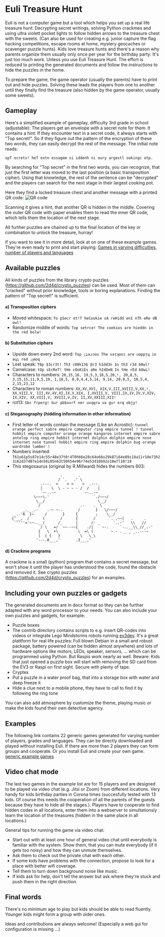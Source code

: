 # Euli Treasure Hunt

Euli is not a computer game but a tool which helps you set up a real life treasure hunt: Decrypting secret writings, solving Python crackmes and using ultra violett pocket lights to follow hidden arrows to the treasure chest with the sweets. (Can also be used for creating e.g. junior capture the flag hacking competitions, escape rooms at home, mystery geocaches or scavenger puzzle hunts). Kids love treasure hunts and there's a reason why parents organize them usually only once per year for the birthday party: It's just too much work. Unless you use Euli Treasure Hunt. The effort is reduced to printing the generated documents and follow the instructions to hide the puzzles in the home.

To prepare the game, the game operator (usually the parents) have to print out and hide puzzles. Solving these leads the players from one to another until they finally find the treasure (also hidden by the game operator, usually some sweets).

## Gameplay

Here's a simplified example of gameplay, difficulty 3rd grade in school (adjustable):
The players get an envelope with a secret note for them. It contains a hint: If they encounter text in a secret code, it always starts with "Top secret!". So if they figure out the pattern of the encryption of these two words, they can easily decrypt the rest of the message. The initial note reads:

```opT ecrets! heT extn essagem si iddenh ni oury argestl ookingc otp.```

By searching for "Top secret" in the first two words, you can recognize, that just the first letter was moved to the last position (a basic transposition cipher). Using that knowledge, the rest of the sentence can be "decrypted" and the players can search for the next stage in their largest cooking pot.

Here they find a locked treasure chest and another message with a printed QR code:
![QR code](readme_example_qr.png "QR code")

Scanning it gives a hint, that another QR is hidden in the middle. Covering the outer QR code with paper enables them to read the inner QR code, which tells them the location of the next stage.

All further puzzles are chained up to the final location of the key or combination to unlock the treasure, hurray! 

If you want to see it in more detail, look at on one of these example games. They're even ready to print and start playing: [Games in varying difficulties, number of players and languages](examples_list.md)

## Available puzzles

All kinds of puzzles from the library crypto puzzles (<https://github.com/2d4d/crypto_puzzles>) can be used. Most of them can "cracked" without prior knowledge, tools or boring explanations. Finding the pattern of "Top secret!" is sufficient.

#### a) Transposition ciphers

* Moved whitespace: ```To pSecr et!T heCookie sA reHidd enI nTh eRe dB owl!```
* Randomize middle of words: ```Top setrce! The coekios are hieddn in the red bolw!```

#### b) Substitution ciphers

* Upside down every 2nd word: ```Top ¡ʇǝɹɔǝs The sǝᴉʞooɔ are uǝppᴉɥ in ǝɥʇ red ¡ꞁʍoq```
* Leet speak: ```T0p $3cr3t! Th3 c00k13$ @r3 h1dd3n 1n th3 r3d b0wl!```
* Camelcase: ```tOp sEcReT! tHe cOoKiEs aRe hIdDeN In tHe rEd bOwL!```
* Characters to numbers: ```20,15,16, 19,5,3,18,5,20,!, 20,8,5, 3,15,15,11,9,5,19, 1,18,5, 8,9,4,4,5,14, 9,14, 20,8,5, 18,5,4, 2,15,23,12```
* Characters to roman numbers: ```XX,XV,XVI, XIX,V,III,XVIII,V,XX,!, XX,VIII,V, III,XV,XV,XI,IX,V,XIX, I,XVIII,V, VIII,IX,IV,IV,V,XIV, IX,XIV, XX,VIII,V, XVIII,V,IV, II,XV,XXIII,XII!```
* rot13: ```Gbc frperg! Gur pbbxvrf ner uvqqra va gur erq objy!```

#### c) Steganography (hidding information in other information)

* First letter of words contain the message (Like an Acrostic): ```tunnel orange perfect sabre empire computer ring empire tunnel ! tunnel hobbit empire computer orange orange kangaroo internet empire sabre antelop ring empire hobbit internet dolphin dolphin empire nose internet nose tunnel hobbit empire ring empire dolphin bug orange wardrobe lumber !```
* Numbers inserted: ```T61o61p5s87e14c55r48e37t0!4T0h66e28c64o66o29k87i64e89s18a11r10e73h23i62d37d87e14n58i85n63t50h54e96r74e53d18b92o10w7l10!18```
* This stegosaurus (original by R.Millward) hides the numbers 603:
```
                         .       .
                        / `.   .' \
                .---.  <    > <    >  .---.
                |    \  \ - ~ ~ - /  /    |
                 ~-..-~             ~-..-~
             \~~~\.'                    `./~~~/
              \__/                        \__/
               /                  .-    .  \
        _._ _.-    .-~ ~-.       /       }   \/~~~/
    _.-'6  }~     /       }     {        ;    \__/
   {'__,  /      (       /      {       /      `. ,~~|   .     .
    `''''='~~-.__(      /_      |      /- _      `..-'   \\   //
                / \   =/  ~~--~~{    ./|    ~-.     `-..__\\_//_.-'
               {   \  +\         \  =\ (        ~ - . _ _ _..---~
               |  | {   }         \   \_\
              '---.0___,'       .3___,'       
```


#### d) Crackme programs
 
A crackme is a small (python) program that contains a secret message, but won't show it until the player has understood the code, found the obstacle and removed it.  See crypto puzzles (<https://github.com/2d4d/crypto_puzzles>) for an examples.

## Including your own puzzles or gadgets

The generated documents are in docx format so they can be further adapted with any word processor to your needs. You can also include your own puzzles and gadgets, for example:
* Puzzle boxes
* The contrib directory contains scripts to e.g. insert QR-codes into videos or integrate Lego Mindstorms robots running [ev3dev](<https://www.ev3dev.org/>). It's a great plattform for real life puzzles: Full blown Debian in a small and robust package, battery powered (can be hidden almost anywhere) and lots of hardware options like motors, LEDs, speaker, sensors, ... which can be programmed using Python. But Raspis work nearly as well. Beware: Kids that just opened a puzzle box will start with removing the SD card from the EV3 or Raspi on first sight. Secure with plenty of tape.
* Cryptex
* Put a puzzle in a water proof bag, that into a storage box with water and deep freeze it
* Hide a clue next to a mobile phone, they have to call to find it by following the ring tone

You can also add atmosphere by customize the theme, playing music or make the kids found their own detective agency.

## Examples

The following link contains 22 generic games generated for varying number of players, grades and languages. They can be directly downloaded and played without installing Euli. If there are more than 2 players they can form groups and cooperate. Or you install Euli and create your own game.
[generic example games](examples_list.md)

## Video chat mode

The last two games in the example list are for 15 players and are designed to be played via video chat (e.g. Jitsi or Zoom) from different locations. Very handy for kids birthday parties in Corona times (succesfully tested with 13 kids. Of course this needs the cooperation of all the parents of the guests because they have to hide all the stages.). Players have to cooperate to find hidden codes in all locations, enter them into a webserver to simultationsly learn the location of the treasures (hidden in the same place in all locations.)

General tips for running the game via video chat:
* Start out with at least one hour of general video chat until everybody is familiar with the system. Show them, that you can mute everybody (if it gets too noisy) and how they can unmute themselves.
* Ask them to check out the private chat with each other.
* If some kids have problems with the connection, propose to look for a place with better wifi coverage.
* Tell them to turn down background noise like music.
* If kids ask for help, don't tell the answer but ask where they're stuck and push them in the right direction.

## Final words

There's no minimum age to play but kids should be able to read fluently. Younger kids might form a group with older ones.

Ideas and contributions are always welcome! (Especially a web gui for configuration is missing ...)
